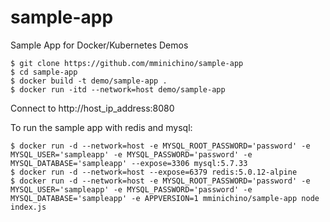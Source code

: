 # sample-app
Sample App for Docker/Kubernetes Demos

```
$ git clone https://github.com/mminichino/sample-app
$ cd sample-app
$ docker build -t demo/sample-app .
$ docker run -itd --network=host demo/sample-app
```

Connect to http://host_ip_address:8080

To run the sample app with redis and mysql:

```
$ docker run -d --network=host -e MYSQL_ROOT_PASSWORD='password' -e MYSQL_USER='sampleapp' -e MYSQL_PASSWORD='password' -e MYSQL_DATABASE='sampleapp' --expose=3306 mysql:5.7.33
$ docker run -d --network=host --expose=6379 redis:5.0.12-alpine
$ docker run -d --network=host -e MYSQL_ROOT_PASSWORD='password' -e MYSQL_USER='sampleapp' -e MYSQL_PASSWORD='password' -e MYSQL_DATABASE='sampleapp' -e APPVERSION=1 mminichino/sample-app node index.js
```